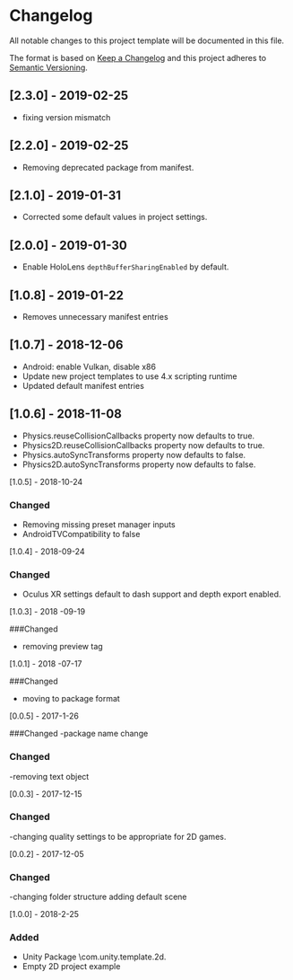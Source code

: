 # Changelog
All notable changes to this project template will be documented in this file.

The format is based on [Keep a Changelog](http://keepachangelog.com/en/1.0.0/)
and this project adheres to [Semantic Versioning](http://semver.org/spec/v2.0.0.html).

## [2.3.0] - 2019-02-25
- fixing version mismatch

## [2.2.0] - 2019-02-25
- Removing deprecated package from manifest.

## [2.1.0] - 2019-01-31
- Corrected some default values in project settings.

## [2.0.0] - 2019-01-30
- Enable HoloLens `depthBufferSharingEnabled` by default.

## [1.0.8] - 2019-01-22
- Removes unnecessary manifest entries

## [1.0.7] - 2018-12-06
- Android: enable Vulkan, disable x86
- Update new project templates to use 4.x scripting runtime
- Updated default manifest entries

## [1.0.6] - 2018-11-08
- Physics.reuseCollisionCallbacks property now defaults to true.
- Physics2D.reuseCollisionCallbacks property now defaults to true.
- Physics.autoSyncTransforms property now defaults to false.
- Physics2D.autoSyncTransforms property now defaults to false.

[1.0.5] - 2018-10-24

### Changed
- Removing missing preset manager inputs
- AndroidTVCompatibility to false

[1.0.4] - 2018-09-24

### Changed
- Oculus XR settings default to dash support and depth export enabled.

[1.0.3] - 2018 -09-19

###Changed
- removing preview tag

[1.0.1] - 2018 -07-17

###Changed
- moving to package format

[0.0.5] - 2017-1-26

###Changed 
-package name change


### Changed
-removing text object


[0.0.3] - 2017-12-15

### Changed
-changing quality settings to be appropriate for 2D games.


[0.0.2] - 2017-12-05

### Changed
-changing folder structure
adding default scene


[1.0.0] - 2018-2-25

### Added 
- Unity Package \com.unity.template.2d.
- Empty 2D project example 
